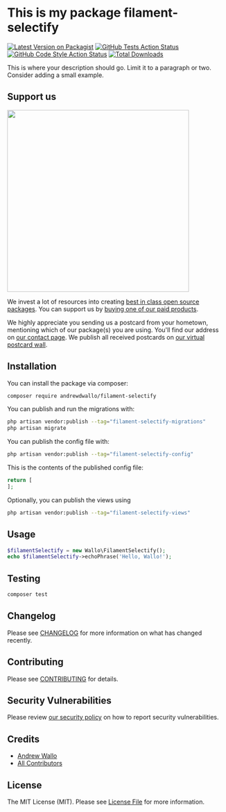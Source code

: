 # This is my package filament-selectify

[![Latest Version on Packagist](https://img.shields.io/packagist/v/andrewdwallo/filament-selectify.svg?style=flat-square)](https://packagist.org/packages/andrewdwallo/filament-selectify)
[![GitHub Tests Action Status](https://img.shields.io/github/actions/workflow/status/andrewdwallo/filament-selectify/run-tests.yml?branch=main&label=tests&style=flat-square)](https://github.com/andrewdwallo/filament-selectify/actions?query=workflow%3Arun-tests+branch%3Amain)
[![GitHub Code Style Action Status](https://img.shields.io/github/actions/workflow/status/andrewdwallo/filament-selectify/fix-php-code-style-issues.yml?branch=main&label=code%20style&style=flat-square)](https://github.com/andrewdwallo/filament-selectify/actions?query=workflow%3A"Fix+PHP+code+style+issues"+branch%3Amain)
[![Total Downloads](https://img.shields.io/packagist/dt/andrewdwallo/filament-selectify.svg?style=flat-square)](https://packagist.org/packages/andrewdwallo/filament-selectify)

This is where your description should go. Limit it to a paragraph or two. Consider adding a small example.

## Support us

[<img src="https://github-ads.s3.eu-central-1.amazonaws.com/filament-selectify.jpg?t=1" width="419px" />](https://spatie.be/github-ad-click/filament-selectify)

We invest a lot of resources into creating [best in class open source packages](https://spatie.be/open-source). You can support us by [buying one of our paid products](https://spatie.be/open-source/support-us).

We highly appreciate you sending us a postcard from your hometown, mentioning which of our package(s) you are using. You'll find our address on [our contact page](https://spatie.be/about-us). We publish all received postcards on [our virtual postcard wall](https://spatie.be/open-source/postcards).

## Installation

You can install the package via composer:

```bash
composer require andrewdwallo/filament-selectify
```

You can publish and run the migrations with:

```bash
php artisan vendor:publish --tag="filament-selectify-migrations"
php artisan migrate
```

You can publish the config file with:

```bash
php artisan vendor:publish --tag="filament-selectify-config"
```

This is the contents of the published config file:

```php
return [
];
```

Optionally, you can publish the views using

```bash
php artisan vendor:publish --tag="filament-selectify-views"
```

## Usage

```php
$filamentSelectify = new Wallo\FilamentSelectify();
echo $filamentSelectify->echoPhrase('Hello, Wallo!');
```

## Testing

```bash
composer test
```

## Changelog

Please see [CHANGELOG](CHANGELOG.md) for more information on what has changed recently.

## Contributing

Please see [CONTRIBUTING](CONTRIBUTING.md) for details.

## Security Vulnerabilities

Please review [our security policy](../../security/policy) on how to report security vulnerabilities.

## Credits

- [Andrew Wallo](https://github.com/andrewdwallo)
- [All Contributors](../../contributors)

## License

The MIT License (MIT). Please see [License File](LICENSE.md) for more information.
